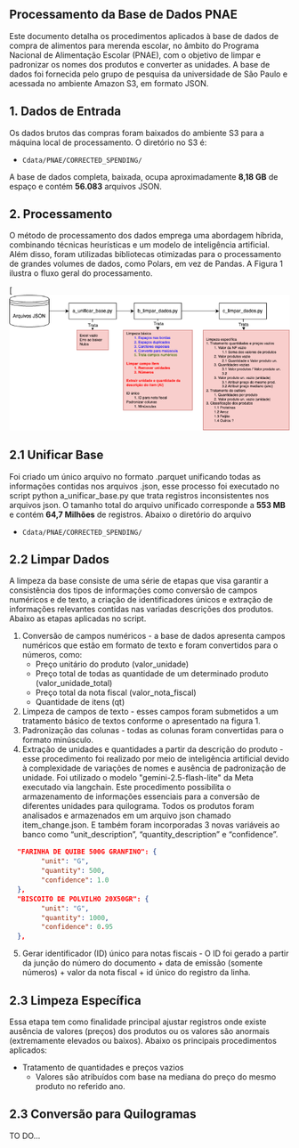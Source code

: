 ## Processamento da Base de Dados PNAE
Este documento detalha os procedimentos aplicados à base de dados de compra de alimentos para merenda escolar, no âmbito do Programa Nacional de Alimentação Escolar (PNAE), com o objetivo de limpar e padronizar os nomes dos produtos e converter as unidades. A base de dados foi fornecida pelo grupo de pesquisa da universidade de São Paulo e acessada no ambiente Amazon S3, em formato JSON.

## 1. Dados de Entrada
Os dados brutos das compras foram baixados do ambiente S3 para a máquina local de processamento. O diretório no S3 é:
- `Cdata/PNAE/CORRECTED_SPENDING/`

A base de dados completa, baixada, ocupa aproximadamente **8,18 GB** de espaço e contém **56.083** arquivos JSON.

## 2. Processamento

O método de processamento dos dados emprega uma abordagem híbrida, combinando técnicas heurísticas e um modelo de inteligência artificial. Além disso, foram utilizadas bibliotecas otimizadas para o processamento de grandes volumes de dados, como Polars, em vez de Pandas. A Figura 1 ilustra o fluxo geral do processamento.

[![Figura 1 - Fluxograma de tratamento dos dados](https://github.com/JailsonS/ics_school_meal/blob/main/docs/images/readme_flow.png)

## 2.1 Unificar Base

Foi criado um único arquivo no formato .parquet unificando todas as informações contidas nos arquivos .json, esse processo foi executado no script python a_unificar_base.py que trata registros inconsistentes nos arquivos json. O tamanho total do arquivo unificado corresponde a **553 MB** e contém **64,7 Milhões** de registros. Abaixo o diretório do arquivo
- `Cdata/PNAE/CORRECTED_SPENDING/`

## 2.2 Limpar Dados
A limpeza da base consiste de uma série de etapas que visa garantir a consistência dos tipos de informações como conversão de campos numéricos e de texto, a criação de identificadores únicos e extração de informações relevantes contidas nas variadas descrições dos produtos. Abaixo as etapas aplicadas no script.

1. Conversão de campos numéricos - a base de dados apresenta campos numéricos que estão em formato de texto e foram convertidos para o números, como:
	- Preço unitário do produto (valor_unidade)
	- Preço total de todas as quantidade de um determinado produto (valor_unidade_total)
	- Preço total da nota fiscal (valor_nota_fiscal)
	- Quantidade de itens (qt)
2. Limpeza de campos de texto - esses campos foram submetidos a um tratamento básico de textos conforme o apresentado na figura 1.
3. Padronização das colunas - todas as colunas foram convertidas para o formato minúsculo.
4. Extração de unidades e quantidades a partir da descrição do produto - esse procedimento foi realizado por meio de inteligência artificial devido à complexidade de variações de nomes e ausência de padronização de unidade. Foi utilizado o modelo "gemini-2.5-flash-lite" da Meta executado via langchain. Este procedimento possibilita o armazenamento de informações essenciais para a conversão de diferentes unidades para quilograma. Todos os produtos foram analisados e armazenados em um arquivo json chamado item_change.json. E também foram incorporadas 3 novas variáveis ao banco como “unit_description”, “quantity_description” e “confidence”. 

```json
  "FARINHA DE QUIBE 500G GRANFINO": {
		"unit": "G",
		"quantity": 500,
		"confidence": 1.0
  },
  "BISCOITO DE POLVILHO 20X50GR": {
		"unit": "G",
		"quantity": 1000,
		"confidence": 0.95
  },
```

5. Gerar identificador (ID) único para notas fiscais - O ID foi gerado a partir da junção do número do documento + data de emissão (somente números) + valor da nota fiscal + id único do registro da linha.
   
## 2.3 Limpeza Específica
Essa etapa tem como finalidade principal ajustar registros onde existe ausência de valores (preços) dos produtos ou os valores são anormais (extremamente elevados ou baixos). Abaixo os principais procedimentos aplicados:
- Tratamento de quantidades e preços vazios
	- Valores são atribuídos com base na mediana do preço do mesmo produto no referido ano.

## 2.3 Conversão para Quilogramas
TO DO...
